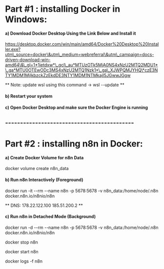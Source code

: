 # Part #1 : installing Docker in Windows:



#### a) Download Docker Desktop Using the Link Below and Install it



https://desktop.docker.com/win/main/amd64/Docker%20Desktop%20Installer.exe?utm\_source=docker\&utm\_medium=webreferral\&utm\_campaign=docs-driven-download-win-amd64\&\_gl=1*1jetdxw*\_gcl\_au*MTUzOTk5MjA0NS4xNzU2MTQ2MDU1*\_ga*MTU0OTEwODc3MS4xNzU2MTQ1Nzk1*\_ga\_XJWPQMJYHQ\*czE3NTY1MDM1MjIkbzckZzEkdDE3NTY1MDM1NTMkajI5JGwwJGgw

\*\* Note: update wsl using this command -> wsl --update \*\*



#### b) Restart your system



#### c) Open Docker Desktop and make sure the Docker Engine is running



## -------------------------------------------



# Part #2 : installing n8n in Docker:



#### a) Create Docker Volume for n8n Data



docker volume create n8n\_data



#### b) Run n8n Interactively (Foreground)



docker run -it --rm --name n8n -p 5678:5678 -v n8n\_data:/home/node/.n8n docker.n8n.io/n8nio/n8n

\*\* DNS: 178.22.122.100 185.51.200.2 \*\*



#### c) Run n8n in Detached Mode (Background)



docker run -d --rm --name n8n -p 5678:5678 -v n8n\_data:/home/node/.n8n docker.n8n.io/n8nio/n8n

docker stop n8n

docker start n8n

docker logs -f n8n

